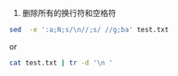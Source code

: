 1. 删除所有的换行符和空格符

```bash
sed  -e ':a;N;s/\n//;s/ //g;ba' test.txt
```
or

```bash
cat test.txt | tr -d '\n '
```
